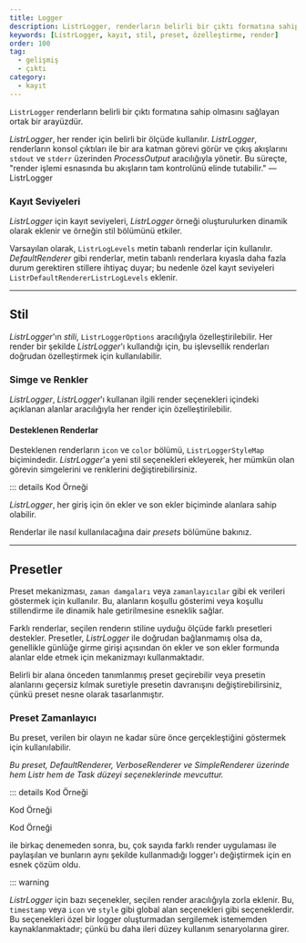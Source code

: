 ```yaml
---
title: Logger
description: ListrLogger, renderların belirli bir çıktı formatına sahip olmasını sağlamak için kullanılan bir arayüzdür. Bu doküman, ListrLogger'ın işlevselliği, kayıt seviyeleri, stil özelleştirmeleri ve preset mekanizmaları hakkında kapsamlı bilgiler sunmaktadır.
keywords: [ListrLogger, kayıt, stil, preset, özelleştirme, render]
order: 100
tag:
  - gelişmiş
  - çıktı
category:
  - kayıt
---
```




`ListrLogger` renderların belirli bir çıktı formatına sahip olmasını sağlayan ortak bir arayüzdür.



_ListrLogger_, her render için belirli bir ölçüde kullanılır. _ListrLogger_, renderların konsol çıktıları ile bir ara katman görevi görür ve çıkış akışlarını `stdout` ve `stderr` üzerinden _ProcessOutput_ aracılığıyla yönetir. Bu süreçte, "render işlemi esnasında bu akışların tam kontrolünü elinde tutabilir." — ListrLogger

### Kayıt Seviyeleri

_ListrLogger_ için kayıt seviyeleri, _ListrLogger_ örneği oluşturulurken dinamik olarak eklenir ve örneğin stil bölümünü etkiler.

Varsayılan olarak, `ListrLogLevels` metin tabanlı renderlar için kullanılır. _DefaultRenderer_ gibi renderlar, metin tabanlı renderlara kıyasla daha fazla durum gerektiren stillere ihtiyaç duyar; bu nedenle özel kayıt seviyeleri `ListrDefaultRendererListrLogLevels` eklenir.

---

## Stil

_ListrLogger_'ın _stili_, `ListrLoggerOptions` aracılığıyla özelleştirilebilir. Her render bir şekilde _ListrLogger_'ı kullandığı için, bu işlevsellik renderları doğrudan özelleştirmek için kullanılabilir.

### Simge ve Renkler



_ListrLogger_, _ListrLogger_'ı kullanan ilgili render seçenekleri içindeki açıklanan alanlar aracılığıyla her render için özelleştirilebilir.

#### Desteklenen Renderlar

Desteklenen renderların `icon` ve `color` bölümü, `ListrLoggerStyleMap` biçimindedir. _ListrLogger_'a yeni stil seçenekleri ekleyerek, her mümkün olan görevin simgelerini ve renklerini değiştirebilirsiniz.

::: details  Kod Örneği



_ListrLogger_, her giriş için ön ekler ve son ekler biçiminde alanlara sahip olabilir.

Renderlar ile nasıl kullanılacağına dair _presets_ bölümüne bakınız.

---

## Presetler



Preset mekanizması, `zaman damgaları` veya `zamanlayıcılar` gibi ek verileri göstermek için kullanılır. Bu, alanların koşullu gösterimi veya koşullu stillendirme ile dinamik hale getirilmesine esneklik sağlar.

Farklı renderlar, seçilen renderın stiline uyduğu ölçüde farklı presetleri destekler. Presetler, _ListrLogger_ ile doğrudan bağlanmamış olsa da, genellikle günlüğe girme girişi açısından ön ekler ve son ekler formunda alanlar elde etmek için mekanizmayı kullanmaktadır.

Belirli bir alana önceden tanımlanmış preset geçirebilir veya presetin alanlarını geçersiz kılmak suretiyle presetin davranışını değiştirebilirsiniz, çünkü preset nesne olarak tasarlanmıştır.

### Preset Zamanlayıcı



Bu preset, verilen bir olayın ne kadar süre önce gerçekleştiğini göstermek için kullanılabilir.

_Bu preset, _DefaultRenderer_, _VerboseRenderer_ ve _SimpleRenderer_ üzerinde hem _Listr_ hem de _Task_ düzeyi seçeneklerinde mevcuttur._

::: details  Kod Örneği

 Kod Örneği

 Kod Örneği

  ile birkaç denemeden sonra, bu, çok sayıda farklı render uygulaması ile paylaşılan ve bunların aynı şekilde kullanmadığı logger'ı değiştirmek için en esnek çözüm oldu. 

::: warning

_ListrLogger_ için bazı seçenekler, seçilen render aracılığıyla zorla eklenir. Bu, `timestamp` veya `icon` ve `style` gibi global alan seçenekleri gibi seçeneklerdir. Bu seçenekleri özel bir logger oluşturmadan sergilemek istememden kaynaklanmaktadır; çünkü bu daha ileri düzey kullanım senaryolarına girer.